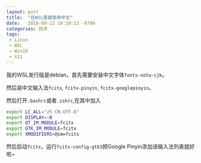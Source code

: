 ```yaml
---
layout: post
title:  "在WSL里面使用中文"
date:   2018-09-22 18:10:13 -0700
categories: 技术
tags:
 - Linux
 - WSL
 - Win10
 - X11
---
```


我的WSL发行版是debian，首先需要安装中文字体`fonts-noto-cjk`。

然后装中文输入法`fcitx`, `fcitx-pinyin`, `fcitx-googlepinyin`。

然后打开`.bashrc`或者`.zshrc`,在其中加入
``` sh
export LC_ALL="zh_CN.UTF-8"
export DISPLAY=:0
export QT_IM_MODULE=fcitx
export GTK_IM_MODULE=fcitx
export XMODIFIERS=@im=fcitx
```
然后启动`fcitx`，运行`fcitx-config-gtk3`把Google Pinyin添加进输入法列表就好啦~
